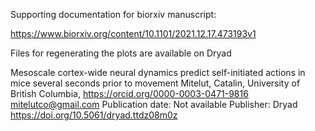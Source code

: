 Supporting documentation for biorxiv manuscript:

https://www.biorxiv.org/content/10.1101/2021.12.17.473193v1

Files for regenerating the plots are available on Dryad

Mesoscale cortex-wide neural dynamics predict self-initiated actions in mice several seconds prior to movement
Mitelut, Catalin, University of British Columbia, https://orcid.org/0000-0003-0471-9816
mitelutco@gmail.com
Publication date: Not available
Publisher: Dryad
https://doi.org/10.5061/dryad.ttdz08m0z
